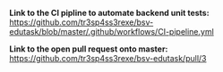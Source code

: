 **Link to the CI pipline to automate backend unit tests:** https://github.com/tr3sp4ss3rexe/bsv-edutask/blob/master/.github/workflows/CI-pipeline.yml

**Link to the open pull request onto master:** https://github.com/tr3sp4ss3rexe/bsv-edutask/pull/3
